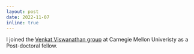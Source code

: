 ```yaml
---
layout: post
date: 2022-11-07
inline: true
---
```


I joined the [Venkat Viswanathan group](https://www.cmu.edu/me/venkatgroup/) at Carnegie Mellon Univeristy as a Post-doctoral fellow.
